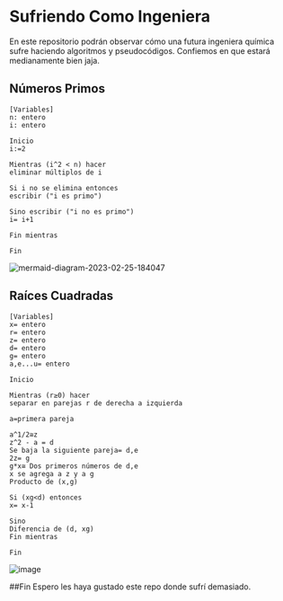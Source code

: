 # Sufriendo Como Ingeniera
En este repositorio podrán observar cómo una futura ingeniera química sufre haciendo algoritmos y pseudocódigos. Confiemos en que estará medianamente bien jaja.
## Números Primos
```pseudocode
[Variables]
n: entero
i: entero

Inicio
i:=2

Mientras (i^2 < n) hacer
eliminar múltiplos de i

Si i no se elimina entonces
escribir ("i es primo")

Sino escribir ("i no es primo")
i= i+1

Fin mientras

Fin
```
![mermaid-diagram-2023-02-25-184047](https://user-images.githubusercontent.com/124603892/221386893-af4c3dd3-602e-49e8-b890-0baa4d35f2a7.png)

## Raíces Cuadradas
```pseudocode
[Variables]
x= entero
r= entero
z= entero
d= entero
g= entero
a,e...u= entero

Inicio

Mientras (r≥0) hacer
separar en parejas r de derecha a izquierda

a=primera pareja

a^1/2≅z
z^2 - a = d
Se baja la siguiente pareja= d,e
2z= g
g*x≅ Dos primeros números de d,e
x se agrega a z y a g
Producto de (x,g)

Si (xg<d) entonces
x= x-1

Sino
Diferencia de (d, xg)
Fin mientras

Fin
```

![image](https://user-images.githubusercontent.com/124603892/221387213-8391b96f-f0fa-4e75-9d4f-d582f117659b.png)

##Fin
Espero les haya gustado este repo donde sufrí demasiado.
